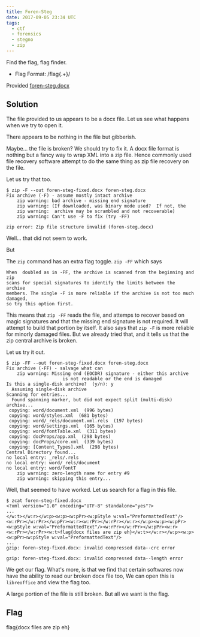 ```yaml
---
title: Foren-Steg
date: 2017-09-05 23:34 UTC
tags: 
  - ctf
  - forensics
  - stegno
  - zip
---
```


Find the flag, flag finder.

- Flag Format: /flag{.+}/

Provided [foren-steg.docx](2017-09-05-foren-steg/foren-steg.docx)

Solution
--------

The file provided to us appears to be a docx file. Let us see what happens 
when we try to open it.

There appears to be nothing in the file but gibberish. 

Maybe... the file is broken? We should try to fix it. A docx file format
is nothing but a fancy way to wrap XML into a zip file. Hence commonly used 
file recovery software attempt to do the same thing as zip file recovery
on the file.

Let us try that too. 

	$ zip -F --out foren-steg-fixed.docx foren-steg.docx
	Fix archive (-F) - assume mostly intact archive
		zip warning: bad archive - missing end signature
		zip warning: (If downloaded, was binary mode used?  If not, the
		zip warning:  archive may be scrambled and not recoverable)
		zip warning: Can't use -F to fix (try -FF)

	zip error: Zip file structure invalid (foren-steg.docx)

Well... that did not seem to work. 


But


The `zip` command has an extra flag toggle. `zip -FF` which says 

	When  doubled as in -FF, the archive is scanned from the beginning and zip 
	scans for special signatures to identify the limits between the archive 
	members. The single -F is more reliable if the archive is not too much damaged, 
	so try this option first.

This means that `zip -FF` reads the file, and attemps to recover based on magic
signatures and that the missing end signature is not required. It will attempt to
build that portion by itself.
It also says that `zip -F` is more reliable for minorly damaged files. But we 
already tried that, and it tells us that the zip central archive is broken. 

Let us try it out.

	$ zip -FF --out foren-steg-fixed.docx foren-steg.docx
	Fix archive (-FF) - salvage what can
		zip warning: Missing end (EOCDR) signature - either this archive
	                     is not readable or the end is damaged
	Is this a single-disk archive?  (y/n): y
	  Assuming single-disk archive
	Scanning for entries...
	  Found spanning marker, but did not expect split (multi-disk) archive...
	 copying: word/document.xml  (996 bytes)
	 copying: word/styles.xml  (681 bytes)
	 copying: word/_rels/document.xml.rels  (197 bytes)
	 copying: word/settings.xml  (165 bytes)
	 copying: word/fontTable.xml  (311 bytes)
	 copying: docProps/app.xml  (298 bytes)
	 copying: docProps/core.xml  (339 bytes)
	 copying: [Content_Types].xml  (298 bytes)
	Central Directory found...
	no local entry: _rels/.rels
	no local entry: word/_rels/document
	no local entry: word/fontT
		zip warning: zero-length name for entry #9
		zip warning: skipping this entry...

Well, that seemed to have worked. Let us search for a flag in this file. 

	$ zcat foren-steg-fixed.docx
	<?xml version="1.0" encoding="UTF-8" standalone="yes"?>
	...
	</w:t></w:r></w:p><w:p><w:pPr><w:pStyle w:val="PreformattedText"/><w:rPr></w:rPr></w:pPr><w:r><w:rPr></w:rPr></w:r></w:p><w:p><w:pPr><w:pStyle w:val="PreformattedText"/><w:rPr></w:rPr></w:pPr><w:r><w:rPr></w:rPr><w:t>flag{docx files are zip eh}</w:t></w:r></w:p><w:p><w:pPr><w:pStyle w:val="PreformattedText"/>
	...
	gzip: foren-steg-fixed.docx: invalid compressed data--crc error

	gzip: foren-steg-fixed.docx: invalid compressed data--length error

We get our flag. What's more, is that we find that certain softwares now have
the ability to read our broken docx file too, We can open this is `libreoffice`
and view the flag too.

A large portion of the file is still broken. But all we want is the flag. 

Flag
----
flag{docx files are zip eh}